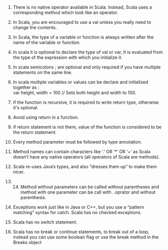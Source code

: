 1. There is no native operator available in Scala. Instead, Scala uses a corresponding method which look like an operator.

2. In Scala, you are encouraged to use a val unless you really need to change the contents.

3. In Scala, the type of a variable or function is always written after the  
    name of the variable or function.

4. In scala it is optional to declare the type of val or var, It is evaluated from  
    the type of the expression with which you initialize it.

5. In scala semicolons ; are optional and only required if you have multiple statements on the same line.

6. In scala multiple variables or values can be declare and initialized together as :  
    var height, width = 100 // Sets both height and width to 100.

7. if the function is recursive, it is required to write return type, otherwise it's optional.

8. Avoid using return in a function.

9. if return statement is not there, value of the function is considered to be the return statement.

10. Every method parameter must be followed by type annotation.

11. Method names can contain characters like ‘.’ OR ‘\*’ OR ‘+’ as Scala doesn’t have any native operators \(all operators of Scala are methods\).
12. Scala re-uses Java’s types, and also “dresses them up” to make them nicer.
13. 14. Method without parameters can be called without parentheses and method with one parameter can be call with . oprator and without parenthesis. 
15. Exceptions work just like in Java or C++, but you use a “pattern matching” syntax for catch. Scala has no checked exceptions.
16. Scala has no switch statement.
17. Scala has no break or continue statements, to break out of a loop, instead you can use some boolean flag  or use the break method in the Breaks object



